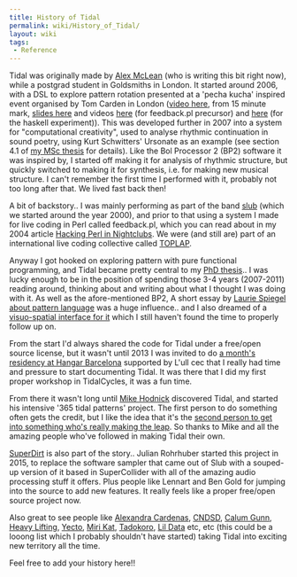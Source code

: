 ```yaml
---
title: History of Tidal
permalink: wiki/History_of_Tidal/
layout: wiki
tags:
 - Reference
---
```


<languages/> <translate> Tidal was originally made by [Alex
McLean](/wiki/User%3AYaxu "wikilink") (who is writing this bit right now),
while a postgrad student in Goldsmiths in London. It started around
2006, with a DSL to explore pattern rotation presented at a 'pecha
kucha' inspired event organised by Tom Carden in London ([video
here](http://toxi.co.uk/blog/2006/07/ask-later-not-t-k-event.htm), from
15 minute mark, [slides here](http://slab.org/archive/20/20.pdf) and
videos [here](http://slab.org/archive/20/pl.avi) (for feedback.pl
precursor) and [here](http://slab.org/archive/20/hs.avi) (for the
haskell experiment)). This was developed further in 2007 into a system
for "computational creativity", used to analyse rhythmic continuation in
sound poetry, using Kurt Schwitters' Ursonate as an example (see section
4.1 of [my MSc
thesis](https://pdfs.semanticscholar.org/99ac/092d014aac16728912563975282e20039e19.pdf)
for details). Like the Bol Processor 2 (BP2) software it was inspired
by, I started off making it for analysis of rhythmic structure, but
quickly switched to making it for synthesis, i.e. for making new musical
structure. I can't remember the first time I performed with it, probably
not too long after that. We lived fast back then!

A bit of backstory.. I was mainly performing as part of the band
[slub](http://slub.org) (which we started around the year 2000), and
prior to that using a system I made for live coding in Perl called
feedback.pl, which you can read about in my 2004 article [Hacking Perl
in Nightclubs](https://www.perl.com/pub/2004/08/31/livecode.html/). We
were (and still are) part of an international live coding collective
called [TOPLAP](https://toplap.org/).

Anyway I got hooked on exploring pattern with pure functional
programming, and Tidal became pretty central to my [PhD
thesis](http://slab.org/thesis/).. I was lucky enough to be in the
position of spending those 3-4 years (2007-2011) reading around,
thinking about and writing about what I thought I was doing with it. As
well as the afore-mentioned BP2, A short essay by [Laurie Spiegel about
pattern language](http://retiary.org/ls/writings/musical_manip.html) was
a huge influence.. and I also dreamed of a [visuo-spatial interface for
it](https://slab.org/colourful-texture/) which I still haven't found the
time to properly follow up on.

From the start I'd always shared the code for Tidal under a free/open
source license, but it wasn't until 2013 I was invited to do [a month's
residency at Hangar
Barcelona](https://hangar.org/en/recerca/noticies/addicted2random-taller-drawing-weaving-and-speaking-live-generative-music-dalex-mc-lean/)
supported by L'ull cec that I really had time and pressure to start
documenting Tidal. It was there that I did my first proper workshop in
TidalCycles, it was a fun time.

From there it wasn't long until [Mike Hodnick](http://kindohm.com/)
discovered Tidal, and started his intensive '365 tidal patterns'
project. The first person to do something often gets the credit, but I
like the idea that it's the [second person to get into something who's
really making the leap](https://www.youtube.com/watch?v=fW8amMCVAJQ). So
thanks to Mike and all the amazing people who've followed in making
Tidal their own.

[SuperDirt](https://github.com/musikinformatik/SuperDirt/) is also part
of the story.. Julian Rohrhuber started this project in 2015, to replace
the software sampler that came out of Slub with a souped-up version of
it based in SuperCollider with all of the amazing audio processing stuff
it offers. Plus people like Lennart and Ben Gold for jumping into the
source to add new features. It really feels like a proper free/open
source project now.

Also great to see people like [Alexandra
Cardenas](https://cargocollective.com/tiemposdelruido),
[CNDSD](https://vimeo.com/cndsd), [Calum
Gunn](http://www.calumgunn.com/), [Heavy
Lifting](https://heavy-lifting.github.io/),
[Yecto](https://yecto.github.io/), [Miri
Kat](https://mirikat.bandcamp.com/releases),
[Tadokoro](http://twitter.com/tadokoro), [Lil
Data](http://lildata.co.uk) etc, etc (this could be a looong list which
I probably shouldn't have started) taking Tidal into exciting new
territory all the time.

Feel free to add your history here!! </translate>
